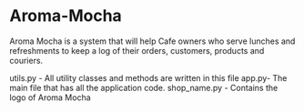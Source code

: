 # Aroma-Mocha
Aroma Mocha is a system that will help Cafe owners who serve lunches and refreshments to keep a log of their orders, customers, products and couriers. 

utils.py - All utility classes and methods are written in this file
app.py- The main file that has all the application code. 
shop_name.py - Contains the logo of Aroma Mocha
